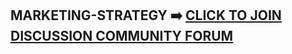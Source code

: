 ## MARKETING-STRATEGY ➡️ [CLICK TO JOIN DISCUSSION COMMUNITY FORUM](https://chat.whatsapp.com/CeGTt42JaQiLvaZxxRz3Y9?mode=r_c)
